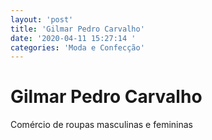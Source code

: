 ```yaml
---
layout: 'post'
title: 'Gilmar Pedro Carvalho'
date: '2020-04-11 15:27:14 '
categories: 'Moda e Confecção'
---
```


# Gilmar Pedro Carvalho

Comércio de roupas masculinas e femininas
